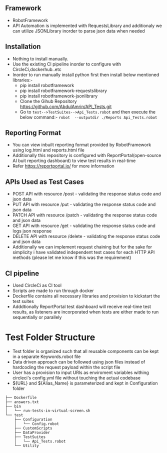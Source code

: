 ## Framework

* RobotFramework
* API Automation is implemented with RequestsLibrary and additionaly we can utilize JSONLibrary inorder to parse json data when needed


## Installation

* Nothing to install manually.
* Use the existing CI pipeline inorder to configure with CircleCi,dockerhub..etc
* Inorder to run manually install python first then install below mentioned libraries:-
   * pip install robotframework
   * pip install robotframework-requestslibrary
   * pip install robotframework-jsonlibrary
   * Clone the Gihub Repository <https://github.com/AbdulAmrin/API_Tests.git>
   * Go to `test-->TestSuites-->Api_Tests.robot` and then execute the below command:-
     ```robot  --outputdir ./Reports Api_Tests.robot```
  

## Reporting Format

* You can view inbuilt reporting format provided by RobotFramework using log.html and reports.html file
* Additionally this repository is configured with ReportPortal(open-source AI buit reporting dashboard) to view test results in real-time
* Refer https://reportportal.io/ for more information

## APIs Used as Test Cases

* POST API  with resource /post - validating the response status code and json data
* PUT API  with resource /put - validating the response status code and json data
* PATCH API with resource /patch - validating the response status code and json data
* GET API with resource /get - validating the response status code and logs json response
* DELETE API with resource /delete - validating the response status code and json data
* Additionally we can implement request chaining but for the sake for simplicity i have validated independent test cases for each HTTP API methods
(please let me know if this was the requirement)


## CI pipeline

* Used CircleCi as CI tool
* Scripts are made to run through docker
* Dockerfile contains all necessary libraries and provision to kickstart the test suites
* Adddtionally ReportPortal test dashboard will receive real-time test results, as listeners are incorporated when tests are either made to run sequentially or parallely


# Test Folder Structure

* Test folder is organized such that all reusable components can be kept in a separate Keywords.robot file
* Data driven approach can be followed using json files instead of hardcoding the request payload within the script file
* User has a provision to input URls as enviroment variables withing circleci's config.yml file without touching the actual codebase
* ${URL} and ${Alias_Name} is parameterized and kept in Configuration folder

```
├── Dockerfile
├── answers.txt
├── bin
│   └── run-tests-in-virtual-screen.sh
└── test
    ├── Configuration
    │   └── Config.robot
    ├── CustomScripts
    ├── DataProvider
    ├── TestSuites
    │   └── Api_Tests.robot
    └── Utility
        
```


